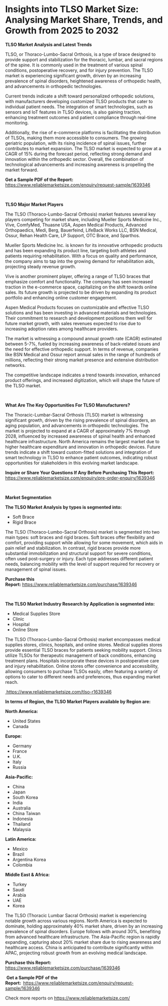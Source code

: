 <p><h1>Insights into TLSO Market Size: Analysing Market Share, Trends, and Growth from 2025 to 2032</h1></p><p><strong>TLSO Market Analysis and Latest Trends</strong></p>
<p><p>TLSO, or Thoraco-Lumbo-Sacral Orthosis, is a type of brace designed to provide support and stabilization for the thoracic, lumbar, and sacral regions of the spine. It is commonly used in the treatment of various spinal conditions, postoperative recovery, and for injury prevention. The TLSO market is experiencing significant growth, driven by an increasing prevalence of spinal disorders, heightened awareness of orthopedic health, and advancements in orthopedic technologies.</p><p>Current trends indicate a shift toward personalized orthopedic solutions, with manufacturers developing customized TLSO products that cater to individual patient needs. The integration of smart technologies, such as sensors and IoT features in TLSO devices, is also gaining traction, enhancing treatment outcomes and patient compliance through real-time monitoring.</p><p>Additionally, the rise of e-commerce platforms is facilitating the distribution of TLSOs, making them more accessible to consumers. The growing geriatric population, with its rising incidence of spinal issues, further contributes to market expansion. The TLSO market is expected to grow at a CAGR of 15% during the forecast period, reflecting strong demand and innovation within the orthopedic sector. Overall, the combination of technological advancements and increasing awareness is propelling the market forward.</p></p>
<p><strong>Get a Sample PDF of the Report:&nbsp;</strong> <a href="https://www.reliablemarketsize.com/enquiry/request-sample/1639346?utm_campaign=2034&utm_medium=2&utm_source=Github&utm_content=ia&utm_term=04032025&utm_id=tlso">https://www.reliablemarketsize.com/enquiry/request-sample/1639346</a></p>
<p>&nbsp;</p>
<p><strong>TLSO Major Market Players</strong></p>
<p><p>The TLSO (Thoraco-Lumbo-Sacral Orthosis) market features several key players competing for market share, including Mueller Sports Medicine Inc., Vive, ComfyMed, Thuasne USA, Aspen Medical Products, Advanced Orthopaedics, Medi, Berg, Bauerfeind, LifeBack Works LLC, BSN Medical, Ossur, Rehan Health Care, LP Support, OTC Brace, and Sparthos.</p><p>Mueller Sports Medicine Inc. is known for its innovative orthopedic products and has been expanding its product line, targeting both athletes and patients requiring rehabilitation. With a focus on quality and performance, the company aims to tap into the growing demand for rehabilitation aids, projecting steady revenue growth.</p><p>Vive is another prominent player, offering a range of TLSO braces that emphasize comfort and functionality. The company has seen increased traction in the e-commerce space, capitalizing on the shift towards online sales. Its future growth is projected to be driven by expanding its product portfolio and enhancing online customer engagement.</p><p>Aspen Medical Products focuses on customizable and effective TLSO solutions and has been investing in advanced materials and technologies. Their commitment to research and development positions them well for future market growth, with sales revenues expected to rise due to increasing adoption rates among healthcare providers.</p><p>The market is witnessing a compound annual growth rate (CAGR) estimated between 5-7%, fueled by increasing awareness of back-related issues and the need for effective orthopedic support. In terms of revenue, companies like BSN Medical and Ossur report annual sales in the range of hundreds of millions, reflecting their strong market presence and extensive distribution networks.</p><p>The competitive landscape indicates a trend towards innovation, enhanced product offerings, and increased digitization, which will shape the future of the TLSO market.</p></p>
<p>&nbsp;</p>
<p><strong>What Are The Key Opportunities For TLSO Manufacturers?</strong></p>
<p><p>The Thoracic-Lumbar-Sacral Orthosis (TLSO) market is witnessing significant growth, driven by the rising prevalence of spinal disorders, an aging population, and advancements in orthopedic technologies. The market is projected to expand at a CAGR of approximately 7% through 2028, influenced by increased awareness of spinal health and enhanced healthcare infrastructure. North America remains the largest market due to higher healthcare expenditure and innovation in orthopedic devices. Future trends indicate a shift toward custom-fitted solutions and integration of smart technology in TLSO to enhance patient outcomes, indicating robust opportunities for stakeholders in this evolving market landscape.</p></p>
<p><strong>Inquire or Share Your Questions If Any Before Purchasing This Report:</strong> <a href="https://www.reliablemarketsize.com/enquiry/pre-order-enquiry/1639346?utm_campaign=2034&utm_medium=2&utm_source=Github&utm_content=ia&utm_term=04032025&utm_id=tlso">https://www.reliablemarketsize.com/enquiry/pre-order-enquiry/1639346</a></p>
<p>&nbsp;</p>
<p><strong>Market Segmentation</strong></p>
<p><strong>The TLSO Market Analysis by types is segmented into:</strong></p>
<p><ul><li>Soft Brace</li><li>Rigid Brace</li></ul></p>
<p><p>The TLSO (Thoraco-Lumbo-Sacral Orthosis) market is segmented into two main types: soft braces and rigid braces. Soft braces offer flexibility and comfort, providing support while allowing for some movement, which aids in pain relief and stabilization. In contrast, rigid braces provide more substantial immobilization and structural support for severe conditions, often used post-surgery or injury. Each type addresses different patient needs, balancing mobility with the level of support required for recovery or management of spinal issues.</p></p>
<p><strong>Purchase this Report:&nbsp;</strong><a href="https://www.reliablemarketsize.com/purchase/1639346?utm_campaign=2034&utm_medium=2&utm_source=Github&utm_content=ia&utm_term=04032025&utm_id=tlso">https://www.reliablemarketsize.com/purchase/1639346</a></p>
<p>&nbsp;</p>
<p><strong>The TLSO Market Industry Research by Application is segmented into:</strong></p>
<p><ul><li>Medical Supplies Store</li><li>Clinic</li><li>Hospital</li><li>Online Store</li></ul></p>
<p><p>The TLSO (Thoraco-Lumbo-Sacral Orthosis) market encompasses medical supplies stores, clinics, hospitals, and online stores. Medical supplies stores provide essential TLSO braces for patients seeking mobility support. Clinics utilize TLSOs for therapeutic management of back conditions, enhancing treatment plans. Hospitals incorporate these devices in postoperative care and injury rehabilitation. Online stores offer convenience and accessibility, allowing consumers to purchase TLSOs easily, often featuring a variety of options to cater to different needs and preferences, thus expanding market reach.</p></p>
<p><a href="https://www.reliablemarketsize.com/tlso-r1639346?utm_campaign=2034&utm_medium=2&utm_source=Github&utm_content=ia&utm_term=04032025&utm_id=tlso">&nbsp;https://www.reliablemarketsize.com/tlso-r1639346</a></p>
<p><strong>In terms of Region, the TLSO Market Players available by Region are:</strong></p>
<p>
    <p> <strong> North America: </strong>
        <ul>
            <li>United States</li>
            <li>Canada</li>
        </ul>
        </p> 
    <p> <strong> Europe: </strong>
        <ul>
            <li>Germany</li>
            <li>France</li>
            <li>U.K.</li>
            <li>Italy</li>
            <li>Russia</li>
        </ul>
        </p> 
    <p> <strong> Asia-Pacific: </strong>
        <ul>
            <li>China</li>
            <li>Japan</li>
            <li>South Korea</li>
            <li>India</li>
            <li>Australia</li>
            <li>China Taiwan</li>
            <li>Indonesia</li>
            <li>Thailand</li>
            <li>Malaysia</li>
        </ul>
        </p> 
    <p> <strong> Latin America: </strong>
        <ul>
            <li>Mexico</li>
            <li>Brazil</li>
            <li>Argentina Korea</li>
            <li>Colombia</li>
        </ul>
        </p> 
    <p> <strong> Middle East & Africa: </strong>
        <ul>
            <li>Turkey</li>
            <li>Saudi</li>
            <li>Arabia</li>
            <li>UAE</li>
            <li>Korea</li>
        </ul>
    </p>
    </p>
<p><p>The TLSO (Thoracic Lumbar Sacral Orthosis) market is experiencing notable growth across various regions. North America is expected to dominate, holding approximately 40% market share, driven by an increasing prevalence of spinal disorders. Europe follows with around 30%, benefiting from advanced healthcare infrastructure. The Asia-Pacific region is rapidly expanding, capturing about 20% market share due to rising awareness and healthcare access. China is anticipated to contribute significantly within APAC, projecting robust growth from an evolving medical landscape.</p></p>
<p><strong>Purchase this Report: </strong><a href="https://www.reliablemarketsize.com/purchase/1639346?utm_campaign=2034&utm_medium=2&utm_source=Github&utm_content=ia&utm_term=04032025&utm_id=tlso">https://www.reliablemarketsize.com/purchase/1639346</a></p>
<p>&nbsp;<strong>Get a Sample PDF of the Report:&nbsp;&nbsp;</strong><a href="https://www.reliablemarketsize.com/enquiry/request-sample/1639346?utm_campaign=2034&utm_medium=2&utm_source=Github&utm_content=ia&utm_term=04032025&utm_id=tlso">https://www.reliablemarketsize.com/enquiry/request-sample/1639346</a></p>
<p><strong></strong></p>
<p>Check more reports on <a href="https://www.reliablemarketsize.com/?utm_campaign=2034&utm_medium=2&utm_source=Github&utm_content=ia&utm_term=04032025&utm_id=tlso">https://www.reliablemarketsize.com/</a></p>